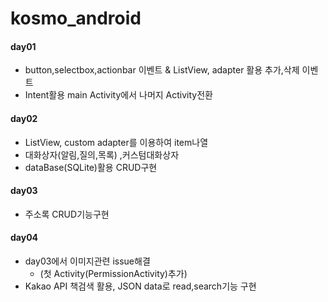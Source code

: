 # kosmo_android
#### day01

- button,selectbox,actionbar 이벤트 & ListView, adapter 활용 추가,삭제 이벤트
- Intent활용 main Activity에서 나머지 Activity전환

#### day02

- ListView, custom adapter를 이용하여 item나열
- 대화상자(알림,질의,목록) ,커스텀대화상자
- dataBase(SQLite)활용 CRUD구현

#### day03
- 주소록 CRUD기능구현

#### day04
- day03에서 이미지관련 issue해결 
	- (첫 Activity(PermissionActivity)추가)
- Kakao API 책검색 활용, JSON data로 read,search기능 구현	

